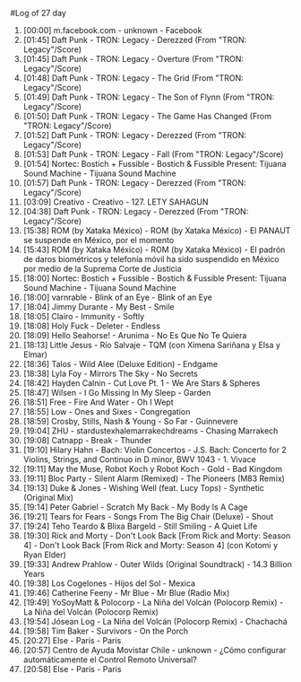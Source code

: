 #Log of 27 day

1. [00:00] m.facebook.com - unknown - Facebook
1. [01:45] Daft Punk - TRON: Legacy - Derezzed (From "TRON: Legacy"/Score)
1. [01:45] Daft Punk - TRON: Legacy - Overture (From "TRON: Legacy"/Score)
1. [01:48] Daft Punk - TRON: Legacy - The Grid (From "TRON: Legacy"/Score)
1. [01:49] Daft Punk - TRON: Legacy - The Son of Flynn (From "TRON: Legacy"/Score)
1. [01:50] Daft Punk - TRON: Legacy - The Game Has Changed (From "TRON: Legacy"/Score)
1. [01:52] Daft Punk - TRON: Legacy - Derezzed (From "TRON: Legacy"/Score)
1. [01:53] Daft Punk - TRON: Legacy - Fall (From "TRON: Legacy"/Score)
1. [01:54] Nortec: Bostich + Fussible - Bostich & Fussible Present: Tijuana Sound Machine - Tijuana Sound Machine
1. [01:57] Daft Punk - TRON: Legacy - Derezzed (From "TRON: Legacy"/Score)
1. [03:09] Creativo - Creativo - 127. LETY SAHAGUN
1. [04:38] Daft Punk - TRON: Legacy - Derezzed (From "TRON: Legacy"/Score)
1. [15:38] ROM (by Xataka México) - ROM (by Xataka México) - El PANAUT se suspende en México, por el momento
1. [15:43] ROM (by Xataka México) - ROM (by Xataka México) - El padrón de daros biométricos y telefonía móvil ha sido suspendido en México por medio de la Suprema Corte de Justicia
1. [18:00] Nortec: Bostich + Fussible - Bostich & Fussible Present: Tijuana Sound Machine - Tijuana Sound Machine
1. [18:00] varnrable - Blink of an Eye - Blink of an Eye
1. [18:04] Jimmy Durante - My Best - Smile
1. [18:05] Clairo - Immunity - Softly
1. [18:08] Holy Fuck - Deleter - Endless
1. [18:09] Hello Seahorse! - Arunima - No Es Que No Te Quiera
1. [18:13] Little Jesus - Río Salvaje - TQM (con Ximena Sariñana y Elsa y Elmar)
1. [18:36] Talos - Wild Alee (Deluxe Edition) - Endgame
1. [18:38] Lyla Foy - Mirrors The Sky - No Secrets
1. [18:42] Hayden Calnin - Cut Love Pt. 1 - We Are Stars & Spheres
1. [18:47] Wilsen - I Go Missing In My Sleep - Garden
1. [18:51] Free - Fire And Water - Oh I Wept
1. [18:55] Low - Ones and Sixes - Congregation
1. [18:59] Crosby, Stills, Nash & Young - So Far - Guinnevere
1. [19:04] ZHU - stardustexhalemarrakechdreams - Chasing Marrakech
1. [19:08] Catnapp - Break - Thunder
1. [19:10] Hilary Hahn - Bach: Violin Concertos - J.S. Bach: Concerto for 2 Violins, Strings, and Continuo in D minor, BWV 1043 - 1. Vivace
1. [19:11] May the Muse, Robot Koch y Robot Koch - Gold - Bad Kingdom
1. [19:11] Bloc Party - Silent Alarm (Remixed) - The Pioneers (M83 Remix)
1. [19:13] Duke & Jones - Wishing Well (feat. Lucy Tops) - Synthetic (Original Mix)
1. [19:14] Peter Gabriel - Scratch My Back - My Body Is A Cage
1. [19:21] Tears for Fears - Songs From The Big Chair (Deluxe) - Shout
1. [19:24] Teho Teardo & Blixa Bargeld - Still Smiling - A Quiet Life
1. [19:30] Rick and Morty - Don't Look Back [From Rick and Morty: Season 4] - Don't Look Back [From Rick and Morty: Season 4] (con Kotomi y Ryan Elder)
1. [19:33] Andrew Prahlow - Outer Wilds (Original Soundtrack) - 14.3 Billion Years
1. [19:38] Los Cogelones - Hijos del Sol - Mexica
1. [19:46] Catherine Feeny - Mr Blue - Mr Blue (Radio Mix)
1. [19:49] YoSoyMatt & Polocorp - La Niña del Volcán (Polocorp Remix) - La Niña del Volcán (Polocorp Remix)
1. [19:54] Jósean Log - La Niña del Volcán (Polocorp Remix) - Chachachá
1. [19:58] Tim Baker - Survivors - On the Porch
1. [20:27] Else - Paris - Paris
1. [20:57] Centro de Ayuda Movistar Chile - unknown - ¿Cómo configurar automáticamente el Control Remoto Universal?
1. [20:58] Else - Paris - Paris
